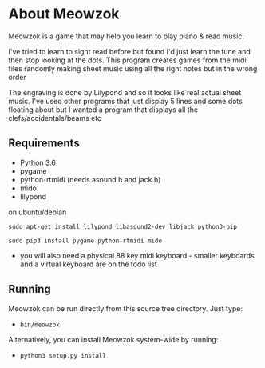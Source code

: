 About Meowzok
==========

Meowzok is a game that may help you learn to play piano & read music. 

I've tried to learn to sight read before but found I'd just learn the tune
and then stop looking at the dots. This program creates games from the 
midi files randomly making sheet music using all the right notes but in 
the wrong order

The engraving is done by Lilypond and so it looks like real actual sheet music. 
I've used other programs that just display 5 lines and some dots floating about
but I wanted a program that displays all the clefs/accidentals/beams etc

Requirements
------------

* Python 3.6
* pygame
* python-rtmidi  (needs asound.h and jack.h)
* mido 
* lilypond

on ubuntu/debian

    sudo apt-get install lilypond libasound2-dev libjack python3-pip

    sudo pip3 install pygame python-rtmidi mido

* you will also need a physical 88 key midi keyboard - smaller keyboards and a virtual keyboard are on the todo list

Running
-------

Meowzok can be run directly from this source tree directory. Just type:

 * `bin/meowzok`

Alternatively, you can install Meowzok system-wide by running:

 * `python3 setup.py install`


